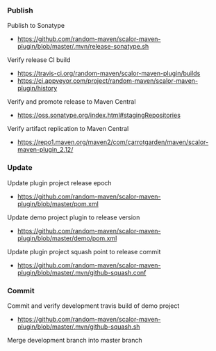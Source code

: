 
### Publish

Publish to Sonatype
* https://github.com/random-maven/scalor-maven-plugin/blob/master/.mvn/release-sonatype.sh

Verify release CI build
* https://travis-ci.org/random-maven/scalor-maven-plugin/builds
* https://ci.appveyor.com/project/random-maven/scalor-maven-plugin/history

Verify and promote release to Maven Central
* https://oss.sonatype.org/index.html#stagingRepositories

Verify artifact replication to Maven Central
* https://repo1.maven.org/maven2/com/carrotgarden/maven/scalor-maven-plugin_2.12/

### Update

Update plugin project release epoch
* https://github.com/random-maven/scalor-maven-plugin/blob/master/pom.xml 

Update demo project plugin to release version
* https://github.com/random-maven/scalor-maven-plugin/blob/master/demo/pom.xml

Update plugin project squash point to release commit
* https://github.com/random-maven/scalor-maven-plugin/blob/master/.mvn/github-squash.conf

### Commit

Commit and verify development travis build of demo project
* https://github.com/random-maven/scalor-maven-plugin/blob/master/.mvn/github-squash.sh

Merge development branch into master branch
